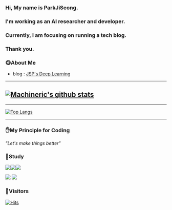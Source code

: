 ### Hi, My name is ParkJiSeong.
### I'm working as an AI researcher and developer.
### Currently, I am focusing on running a tech blog.
### Thank you.

### :yum:About Me
- blog : [JSP's Deep Learning](https://jsp-coding.tistory.com/)
---
[![Machineric's github stats](https://github-readme-stats.vercel.app/api?username=wjsrlahrlco1998)](https://github.com/anuraghazra/github-readme-stats)
---

---

[![Top Langs](https://github-readme-stats.vercel.app/api/top-langs/?username=wjsrlahrlco1998)](https://github.com/wjsrlahrlco1998/github-readme-stats)

---

### :raised_hand:My Principle for Coding

*"Let's make things better"*

### :green_book:Study
<img src="https://img.shields.io/badge/C-A8B9CC?style=flat-square&logo=C&logoColor=white"/><img src="https://img.shields.io/badge/C++-00599C?style=flat-square&logo=C++&logoColor=white"/><img src="https://img.shields.io/badge/Python-3776AB?style=flat-square&logo=Python&logoColor=white"/>

<img src="https://img.shields.io/badge/Aduino-00979D?style=flat-square&logo=Arduino&logoColor=white"/>

<img src="https://img.shields.io/badge/SQL-4479A1?style=flat-square&logo=MySQL&logoColor=white"/>

### :raising_hand:Visitors

[![Hits](https://hits.seeyoufarm.com/api/count/incr/badge.svg?url=https%3A%2F%2Fgithub.com%2Fwjsrlahrlco1998&count_bg=%2379C83D&title_bg=%23555555&icon=github.svg&icon_color=%23E7E7E7&title=Github&edge_flat=false)](https://hits.seeyoufarm.com)
